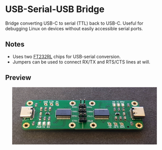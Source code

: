 # USB-Serial-USB Bridge

Bridge converting USB-C to serial (TTL) back to USB-C.
Useful for debugging Linux on devices without easily accessible serial ports.


## Notes

- Uses two [FT232RL](https://ftdichip.com/products/ft232rl/) chips for USB-serial conversion.
- Jumpers can be used to connect RX/TX and RTS/CTS lines at will.


## Preview

<p align="center">
  <img width="460" src="preview.jpg">
</p>
